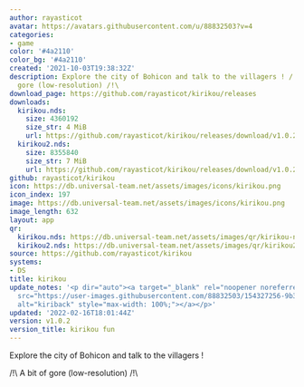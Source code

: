 ```yaml
---
author: rayasticot
avatar: https://avatars.githubusercontent.com/u/88832503?v=4
categories:
- game
color: '#4a2110'
color_bg: '#4a2110'
created: '2021-10-03T19:38:32Z'
description: Explore the city of Bohicon and talk to the villagers ! /!\ A bit of
  gore (low-resolution) /!\
download_page: https://github.com/rayasticot/kirikou/releases
downloads:
  kirikou.nds:
    size: 4360192
    size_str: 4 MiB
    url: https://github.com/rayasticot/kirikou/releases/download/v1.0.2/kirikou.nds
  kirikou2.nds:
    size: 8355840
    size_str: 7 MiB
    url: https://github.com/rayasticot/kirikou/releases/download/v1.0.2/kirikou2.nds
github: rayasticot/kirikou
icon: https://db.universal-team.net/assets/images/icons/kirikou.png
icon_index: 197
image: https://db.universal-team.net/assets/images/icons/kirikou.png
image_length: 632
layout: app
qr:
  kirikou.nds: https://db.universal-team.net/assets/images/qr/kirikou-nds.png
  kirikou2.nds: https://db.universal-team.net/assets/images/qr/kirikou2-nds.png
source: https://github.com/rayasticot/kirikou
systems:
- DS
title: kirikou
update_notes: '<p dir="auto"><a target="_blank" rel="noopener noreferrer" href="https://user-images.githubusercontent.com/88832503/154327256-9b319436-796f-40fa-9a2f-fde44bec05df.png"><img
  src="https://user-images.githubusercontent.com/88832503/154327256-9b319436-796f-40fa-9a2f-fde44bec05df.png"
  alt="kiriback" style="max-width: 100%;"></a></p>'
updated: '2022-02-16T18:01:44Z'
version: v1.0.2
version_title: kirikou fun
---
```

Explore the city of Bohicon and talk to the villagers !

/!\ A bit of gore (low-resolution) /!\